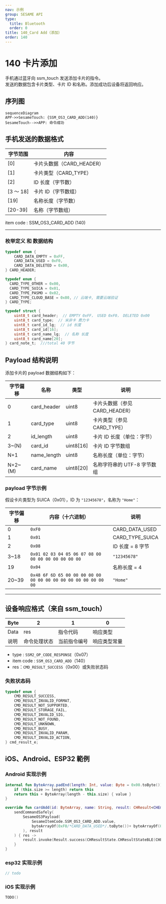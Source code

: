 ```yaml
---
nav: 示例
group: SESAME API
type:
  title: Bluetooth
  order: 0
title: 140_Card Add（添加）
order: 140
---
```


# 140 卡片添加

手机通过蓝牙向 ssm_touch 发送添加卡片的指令。  
发送的数据包含卡片类型、卡片 ID 和名称。添加成功后设备将返回响应。

## 序列图

```mermaid
sequenceDiagram
APP->>SesameTouch: {SSM_OS3_CARD_ADD(140)}
SesameTouch-->>APP: 命令成功
```

## 手机发送的数据格式

| 字节范围  | 内容                      |
| --------- | ------------------------- |
| [0]       | 卡片头数据（CARD_HEADER） |
| [1]       | 卡片类型（CARD_TYPE）     |
| [2]       | ID 长度（字节数）         |
| [3 ～ 18] | 卡片 ID（字节数组）       |
| [19]      | 名称长度（字节数）        |
| [20-39]   | 名称（字节数组）          |

item code : SSM_OS3_CARD_ADD (140)

---

### 枚举定义 和 数据结构

```c
typedef enum {
    CARD_DATA_EMPTY = 0xFF,
    CARD_DATA_USED = 0xF0,
    CARD_DATA_DELETED = 0x00,
} CARD_HEADER;

typedef enum {
  CARD_TYPE_OTHER = 0x00,
  CARD_TYPE_SUICA = 0x01,
  CARD_TYPE_PASMO = 0x02,
  CARD_TYPE_CLOUD_BASE = 0x80, // 云端卡, 需要云端验证
} CARD_TYPE;

typedef struct {
    uint8_t card_header;  // EMPTY 0xFF， USED 0xF0， DELETED 0x00
    uint8_t card_type;  // 米非卡 费力卡
    uint8_t card_id_lg;  // id 长度
    uint8_t card_id[16];
    uint8_t card_name_lg;  // 名称 长度
    uint8_t card_name[20];
} card_note_t;  ///total 40 字节
```

## Payload 结构说明

添加卡片的 payload 数据结构如下：

| 字节偏移 | 名称        | 类型      | 说明                           |
| -------- | ----------- | --------- | ------------------------------ |
| 0        | card_header | uint8     | 卡片头数据（参见 CARD_HEADER） |
| 1        | card_type   | uint8     | 卡片类型（参见 CARD_TYPE）     |
| 2        | id_length   | uint8     | 卡片 ID 长度（单位：字节）     |
| 3~(N)    | card_id     | uint8[16] | 卡片 ID 字节数组               |
| N+1      | name_length | uint8     | 名称长度（单位：字节）         |
| N+2~(M)  | card_name   | uint8[20] | 名称字符串的 UTF-8 字节数组    |

### payload 字节示例

假设卡片类型为 SUICA（0x01），ID 为 `"12345678"`，名称为 `"Home"`：

| 字节偏移 | 内容（十六进制）                                                | 说明             |
| -------- | --------------------------------------------------------------- | ---------------- |
| 0        | `0xF0`                                                          | CARD_DATA_USED   |
| 1        | `0x01`                                                          | CARD_TYPE_SUICA  |
| 2        | `0x08`                                                          | ID 长度 = 8 字节 |
| 3~18     | `0x01 02 03 04 05 06 07 08 00 00 00 00 00 00 00 00`             | `"12345678"`     |
| 19       | `0x04`                                                          | 名称长度 = 4     |
| 20~39    | `0x48 6F 6D 65 00 00 00 00 00 00 00 00 00 00 00 00 00 00 00 00` | `"Home"`         |

---

## 设备响应格式（来自 ssm_touch）

| Byte | 2            | 1            | 0            |
| ---- | ------------ | ------------ | ------------ |
| Data | res          | 指令代码     | 响应类型     |
| 说明 | 命令处理状态 | 当前指令编号 | 响应类型常量 |

- type : `SSM2_OP_CODE_RESPONSE`（0x07）
- item code : `SSM_OS3_CARD_ADD`（140）
- res：`CMD_RESULT_SUCCESS`（0x00）或失败状态码

### 失败状态码

```C
typedef enum {
    CMD_RESULT_SUCCESS,
    CMD_RESULT_INVALID_FORMAT,
    CMD_RESULT_NOT_SUPPORTED,
    CMD_RESULT_STORAGE_FAIL,
    CMD_RESULT_INVALID_SIG,
    CMD_RESULT_NOT_FOUND,
    CMD_RESULT_UNKNOWN,
    CMD_RESULT_BUSY,
    CMD_RESULT_INVALID_PARAM,
    CMD_RESULT_INVALID_ACTION,
} cmd_result_e;
```

## iOS、Android、ESP32 範例

### Android 实现示例

```kotlin
internal fun ByteArray.padEnd(length: Int, value: Byte = 0x00.toByte()): ByteArray {
    if (this.size >= length) return this
    return this + ByteArray(length - this.size) { value }
}

override fun cardAdd(id: ByteArray, name: String, result: CHResult<CHEmpty>) {
    sendCommandSafely(
        SesameOS3Payload(
            SesameItemCode.SSM_OS3_CARD_ADD.value,
            byteArrayOf(0xF0/*CARD_DATA_USED*/.toByte())+ byteArrayOf(0x80/*CARD_TYPE_CLOUD_BASE*/.toByte()) + byteArrayOf(id.size.toByte()) + id.padEnd(16, 0x00.toByte()) + byteArrayOf(name.toByteArray().size.toByte()) + name.toByteArray().padEnd(16, 0x00.toByte())
        ), result
    ) { res ->
        result.invoke(Result.success(CHResultState.CHResultStateBLE(CHEmpty())))
    }
}
```

### esp32 实现示例

```c
// todo
```

### iOS 实现示例

```swift
TODO()

```
